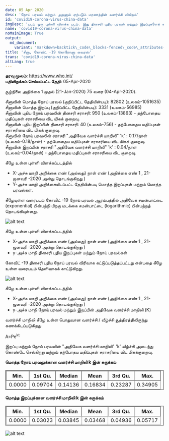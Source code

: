 ```yaml
---
date: 05 Apr 2020
desc: 'நோய் பரவல் மற்றும் அதனால் ஏற்படும் மரணத்தின் வளர்ச்சி விகிதம்'
id: 'covid19-corona-virus-china-data'
imgDesc: 'படம் ஒரு புள்ளி விளக்க படம். இது தினசரி புதிய பரவல் மற்றும் இறப்புகளைக் காட்டுகிறது.'
name: 'covid19-corona-virus-china-data'
noMainImage: True
output:
  md_document:
    variant: 'markdown+backtick\_code\_blocks-fenced\_code\_attributes-header\_attributes'
title: 'சீனா, கோவிட் -19 கொரோனா வைரஸ்'
trans: 'covid19-corona-virus-china-data'
altLang: true
---
```

<div>
    <adsbygoogle />
</div>
<Adsense
          data-ad-client="ca-pub-3042269102042405"
          data-ad-slot="1234567890"
/>

**தரவு மூலம்:** <https://www.who.int/>  
**பதிவிறக்கம் செய்யப்பட்ட தேதி:** 05-Apr-2020  

சூழ்நிலை அறிக்கை 1 முதல் (21-Jan-2020) 75 வரை (04-Apr-2020).

சீனாவின் மொத்த நோய் பரவல் (குறிப்பிட்ட தேதியின்படி): 82802 (உலகம்-1051635)   
சீனாவின் மொத்த இறப்பு (குறிப்பிட்ட தேதியின்படி): 3331 (உலகம்-56985)  
சீனாவின் புதிய நோய் பரவலின் தினசரி சராசரி: 950 (உலகம்-13863) - தற்போதைய மதிப்புகள் சராசரியை விட மிகக் குறைவு.  
சீனாவின் புதிய இறப்பின் தினசரி சராசரி: 40 (உலகம்-756) - தற்போதைய மதிப்புகள் சராசரியை விட மிகக் குறைவு.  
சீனாவின் நோய் பரவலின் சராசரி "அதிவேக வளர்ச்சி மாறிலி" 'k' : 0.17/நாள் (உலகம்-0.18/நாள்) - தற்போதைய மதிப்புகள் சராசரியை விட மிகக் குறைவு.  
சீனாவின் இறப்பின் சராசரி "அதிவேக வளர்ச்சி மாறிலி" 'k' : 0.04/நாள் (உலகம்-0.04/நாள்) - தற்போதைய மதிப்புகள் சராசரியை விட குறைவு. 

கீழே உள்ள புள்ளி விளக்கப்படத்தில்

-   X-அச்சு மாறி அறிக்கை எண் (அல்லது) நாள் எண் (அறிக்கை எண் 1 , 21-ஜனவரி -2020 அன்று தொடங்குகிறது )
-   Y-அச்சு மாறி அறிக்கையிடப்பட்ட தேதியின்படி மொத்த இறப்புகள் மற்றும் மொத்த பரவல்கள்.

கீழேயுள்ள வரைபடம் கோவிட் -19 நோய் பரவல் ஆரம்பத்தில் அதிவேக சமன்பாட்டை (exponential) பின்பற்றி பிறகு  மடக்கை சமன்பாட்டை (logarithmic) பின்பற்றத் தொடங்கியுள்ளது.

<img src="/environment/covid19-corona-virus-china-data_files/figure-markdown/world%20corona%20plot-1.png" alt="alt text" class="blogs_image">

கீழே உள்ள புள்ளி விளக்கப்படத்தில்

-   X-அச்சு மாறி அறிக்கை எண் (அல்லது) நாள் எண் (அறிக்கை எண் 1 , 21-ஜனவரி -2020 அன்று தொடங்குகிறது )
-   y-அச்சு மாறி தினசரி புதிய இறப்புகள் மற்றும் நோய் பரவல்கள்

கோவிட் -19 தினசரி புதிய நோய் பரவல் விரிவாக கட்டுப்படுத்தப்பட்டது என்பதை கீழே உள்ள வரைபடம் தெளிவாகக் காட்டுகிறது.

<img src="/environment/covid19-corona-virus-china-data_files/figure-markdown/world%20corona%20plot-2.png" alt="alt text" class="blogs_image">


கீழே உள்ள புள்ளி விளக்கப்படத்தில்

-   X-அச்சு மாறி அறிக்கை எண் (அல்லது) நாள் எண் (அறிக்கை எண் 1 , 21-ஜனவரி -2020 அன்று தொடங்குகிறது )
-   y-அச்சு மாறி நோய் பரவல் மற்றும் இறப்பின் அதிவேக வளர்ச்சி மாறிலி (K)

வளர்ச்சி மாறிலி கீழே உள்ள பொதுவான வளர்ச்சி / வீழ்ச்சி சூத்திரத்திலிருந்து கணக்கிடப்படுகிறது

A=Pe<sup>kt</sup>

இறப்பு மற்றும் நோய் பரவலின் "அதிவேக வளர்ச்சி மாறிலி" 'k' வீழ்ச்சி அடைந்து கொண்டே செல்கிறது மற்றும் தற்போதய மதிப்புகள் சராசரியை விட மிகக்குறைவு.

**மொத்த நோய் பரவலுக்கான வளர்ச்சி மாறிலி k இன் சுருக்கம்**

| Min.  | 1st Qu. | Median | Mean  | 3rd Qu. | Max.   |
|-------|---------|--------|-------|---------|--------|
| 0.0000 | 0.09704| 0.14136| 0.16834 | 0.23287| 0.34905|

**மொத்த இறப்புக்கான வளர்ச்சி மாறிலி k இன் சுருக்கம்**

| Min.  | 1st Qu. | Median | Mean  | 3rd Qu. | Max.   |
|-------|---------|--------|-------|---------|--------|
| 0.0000 | 0.03023| 0.03845| 0.03468 | 0.04936 | 0.05717 |

<img src="/environment/covid19-corona-virus-china-data_files/figure-markdown/growth%20constant%20plot-1.png" alt="alt text" class="blogs_image">

<style>
table{
    border-collapse: collapse;
    border-spacing: 0;
    border:2px solid gray;
}

th{
    border:2px solid gray;
}

td{
    border:1px solid gray;
}
</style>
